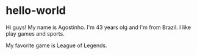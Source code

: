 # hello-world

Hi guys!
My name is Agostinho. I'm 43 years olg and I'm from Brazil.
I like play games and sports.

My favorite game is League of Legends.
